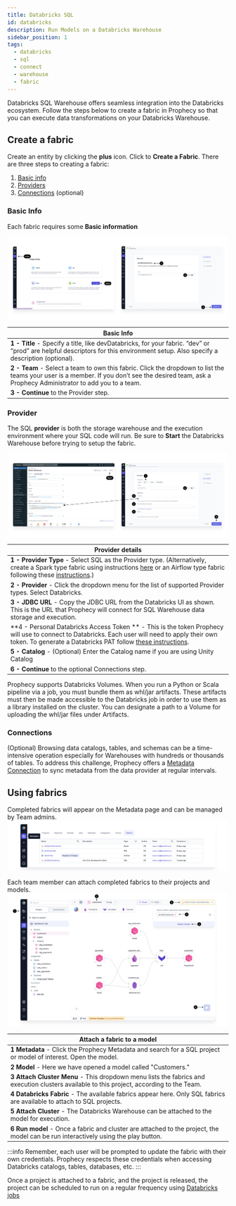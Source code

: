 ```yaml
---
title: Databricks SQL
id: databricks
description: Run Models on a Databricks Warehouse
sidebar_position: 1
tags:
  - databricks
  - sql
  - connect
  - warehouse
  - fabric
---
```


Databricks SQL Warehouse offers seamless integration into the Databricks ecosystem. Follow the steps below to create a fabric in Prophecy so that you can execute data transformations on your Databricks Warehouse.

## Create a fabric

Create an entity by clicking the **plus** icon. Click to **Create a Fabric**.
There are three steps to creating a fabric:

1. [Basic info](./databricks.md#basic-info)
2. [Providers](./databricks.md#provider)
3. [Connections](./databricks.md#connections) (optional)

### Basic Info

Each fabric requires some **Basic information**

![DBInfo](./img/DatabricksFabric1.png)

| **Basic Info**                                                                                                                                                                                     |
| -------------------------------------------------------------------------------------------------------------------------------------------------------------------------------------------------- |
| **1 - Title** - Specify a title, like devDatabricks, for your fabric. “dev” or “prod” are helpful descriptors for this environment setup. Also specify a description (optional).                   |
| **2 - Team** - Select a team to own this fabric. Click the dropdown to list the teams your user is a member. If you don’t see the desired team, ask a Prophecy Administrator to add you to a team. |
| **3 - Continue** to the Provider step.                                                                                                                                                             |

### Provider

The SQL **provider** is both the storage warehouse and the execution environment where your SQL code will run. Be sure to **Start** the Databricks Warehouse before trying to setup the fabric.

![SFProvider](./img/DatabricksFabric2.png)

| **Provider details**                                                                                                                                                                                                                                                                                                            |
| ------------------------------------------------------------------------------------------------------------------------------------------------------------------------------------------------------------------------------------------------------------------------------------------------------------------------------- |
| **1 - Provider Type** - Select SQL as the Provider type. (Alternatively, create a Spark type fabric using instructions [here](/docs/administration/Spark-fabrics/fabrics.md) or an Airflow type fabric following these [instructions](/docs/Orchestration/airflow/setup/setup.md).)                                             |
| **2 - Provider** - Click the dropdown menu for the list of supported Provider types. Select Databricks.                                                                                                                                                                                                                         |
| **3 - JDBC URL** - Copy the JDBC URL from the Databricks UI as shown. This is the URL that Prophecy will connect for SQL Warehouse data storage and execution.                                                                                                                                                                  |
| **4 - Personal Databricks Access Token ** - This is the token Prophecy will use to connect to Databricks. Each user will need to apply their own token. To generate a Databricks PAT follow [these instructions](https://docs.databricks.com/en/dev-tools/auth/pat.html#databricks-personal-access-tokens-for-workspace-users). |
| **5 - Catalog** - (Optional) Enter the Catalog name if you are using Unity Catalog                                                                                                                                                                                                                                              |
| **6 - Continue** to the optional Connections step.                                                                                                                                                                                                                                                                              |

Prophecy supports Databricks Volumes. When you run a Python or Scala pipeline via a job, you must bundle them as whl/jar artifacts. These artifacts must then be made accessible to the Databricks job in order to use them as a library installed on the cluster. You can designate a path to a Volume for uploading the whl/jar files under Artifacts.

### Connections

(Optional) Browsing data catalogs, tables, and schemas can be a time-intensive operation especially for Warehouses with hundreds or thousands of tables. To address this challenge, Prophecy offers a [Metadata Connection](/docs/administration/connections-and-secrets/metadata-connections.md) to sync metadata from the data provider at regular intervals.

## Using fabrics

Completed fabrics will appear on the Metadata page and can be managed by Team admins.
![FabricMetadata](./img/FabricMetadata.png)

Each team member can attach completed fabrics to their projects and models.
![SFAttachCluster](./img/DatabricksAttachCluster.png)

| **Attach a fabric to a model**                                                                                                            |
| ----------------------------------------------------------------------------------------------------------------------------------------- |
| **1 Metadata** - Click the Prophecy Metadata and search for a SQL project or model of interest. Open the model.                           |
| **2 Model** - Here we have opened a model called "Customers."                                                                             |
| **3 Attach Cluster Menu** - This dropdown menu lists the fabrics and execution clusters available to this project, according to the Team. |
| **4 Databricks Fabric** - The available fabrics appear here. Only SQL fabrics are available to attach to SQL projects.                    |
| **5 Attach Cluster** - The Databricks Warehouse can be attached to the model for execution.                                               |
| **6 Run model** - Once a fabric and cluster are attached to the project, the model can be run interactively using the play button.        |

:::info
Remember, each user will be prompted to update the fabric with their own credentials. Prophecy respects these credentials when accessing Databricks catalogs, tables, databases, etc.
:::

Once a project is attached to a fabric, and the project is released, the project can be scheduled to run on a regular frequency using [Databricks jobs](docs/getting-started/tutorials/sql-with-databricks.md#orchestrate-and-deploy)

